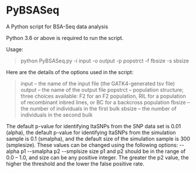 # PyBSASeq
A Python script for BSA-Seq data analysis

Python 3.6 or above is required to run the script. 

Usage:
> python PyBSASeq.py -i input -o output -p popstrct -f fbsize -s sbsize

Here are the details of the options used in the script:
> input – the name of the input file (the GATK4-generated tsv file)
> output – the name of the output file
> popstrct – population structure; three choices available: F2 for an F2 population, RIL for a population of recombinant inbred lines, or BC for a backcross population
> fbsize – the number of individuals in the first bulk
> sbsize – the number of individuals in the second bulk

The default p-value for identifying ltaSNPs from the SNP data set is 0.01 (alpha), the default p-value for identifying ltaSNPs from the simulation sample is 0.1 (smalpha), and the default size of the simulation sample is 300 (smplesize). These values can be changed using the following options: 
--alpha p1 --smalpha p2 --smplsize size 
p1 and p2 should be in the range of 0.0 – 1.0, and size can be any positive integer. The greater the p2 value, the higher the threshold and the lower the false positive rate.
